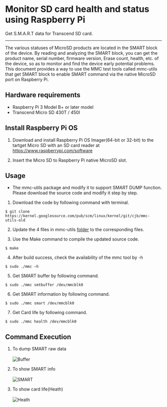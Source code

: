 # Monitor SD card health and status using Raspberry Pi
Get S.M.A.R.T data for Transcend SD card.

-------------------------
The various statuses of MicroSD products are located in the SMART block of the device. 
By reading and analyzing the SMART block, you can get the product name, serial number, firmware version, Erase count, health, etc. of the device, so as to monitor and find the 
device early potential problems. This document provides a way to use the MMC test tools called mmc-utils that get SMART block to enable SMART command via the native MicroSD port on Raspberry Pi.

Hardware requirements
-------------------------
* Raspberry Pi 3 Model B+ or later model
* Transcend Micro SD 430T / 450I

Install Raspberry Pi OS
-------------------------
1. Download and install Raspberry Pi OS Imager(64-bit or 32-bit) to the tartget Micro SD with an SD card reader at https://www.raspberrypi.com/software

2. Insert the Micro SD to Raspberry Pi native MicroSD slot.

Usage
-------------------------

- The mmc-utils package and modify it to support SMART DUMP function. Please download the source code and modify it step by step.

1. Download the code by following command with terminal.
```
$ git clone https://kernel.googlesource.com/pub/scm/linux/kernel/git/cjb/mmc-utils-old
```

2. Update the 4 files in mmc-utils [folder](https://github.com/transcend-information/RaspberryPi-SDcard-SMARTQuery/tree/main/mmc-utils) to the corresponding files.

3. Use the Make command to compile the updated source code.
```
$ make
```
4. After build success, check the availability of the mmc tool by -h
```
$ sudo ./mmc –h
``` 
5. Get SMART buffer by following command.
```
$ sudo ./mmc smtbuffer /dev/mmcblk0
``` 
6. Get SMART information by following command.
```
$ sudo ./mmc smart /dev/mmcblk0
``` 
7. Get Card life by following command.
```
$ sudo ./mmc health /dev/mmcblk0
``` 

Command Execution
-------------------------
1. To dump SMART raw data</br></br>
![Buffer](https://github.com/transcend-information/RaspberryPi-SDcard-SMARTQuery/blob/main/smtbuffer.png)

2. To show SMART info</br></br>
![SMART](https://github.com/transcend-information/RaspberryPi-SDcard-SMARTQuery/blob/main/smart.png)

3. To show card life(Heath)</br></br>
![Heath](https://github.com/transcend-information/RaspberryPi-SDcard-SMARTQuery/blob/main/health.png)


